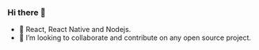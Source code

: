 ### Hi there 👋

- 🌱 React, React Native and Nodejs.
- 👯 I’m looking to collaborate and contribute on any open source project.
